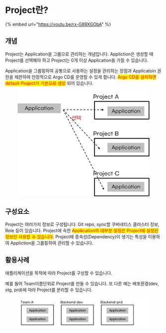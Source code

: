 # Project란?

{% embed url="https://youtu.be/rx-G89XGObA" %}

## 개념

Project는 Application을 그룹으로 관리하는 개념입니다. Appliction은 생성할 때 Project를 선택해야 하고 Project는 0개 이상 Application을 가질 수 있습니다.&#x20;

Application을 그룹핑하여 공통으로 사용하는 설정을 관리하는 장점과 Applicatoin 권한을 제한하여 안정적으로 Argo CD를 운영할 수 있게 합니다. <mark style="color:red;">Argo CD를 설치하면 default Project가 기본으로 생성</mark> 되어 있습니다.

<figure><img src="../.gitbook/assets/image (47).png" alt=""><figcaption></figcaption></figure>



## 구성요소

Project는 여러가지 정보로 구성됩니다. Git repo, sync할 쿠버네티스 클러스터 정보, Role 등이 있습니다. Project에 속한 <mark style="color:red;">Application의 대부분 설정은 Project에 설정된 정보만 사용할 수 있습니다</mark>. Project에 종속성(Dependency)이 생기는 특성을 이용하여 Appliction을 그룹핑하여 관리할 수 있습니다.&#x20;



## 활용사례

애플리케이션을 목적에 따라 Project를 구성할 수 있습니다.



예를 들어 Team이름단위로 Project를 만들 수 있습니다. 또 다른 예는 배포환경(dev, stg, prd)에 따라 Project를 분리할 수 있습니다.

<figure><img src="../.gitbook/assets/image (84).png" alt=""><figcaption></figcaption></figure>
